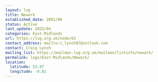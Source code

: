 ```yaml
---
layout: lug
title: Newark
established_date: 2001/06
status: Active
last_update: 2025/04
categories: East-Midlands
url: https://lug.org.uk/node/63
contact_address: mailto:c_lynch87@outlook.com
contact: Craig Lynch
mailing_list: https://mailman.lug.org.uk/mailman/listinfo/newark/
permalink: lugs/East-Midlands/Newark/
location:
  latitude: 53.07
  longitude: -0.81
---
```

